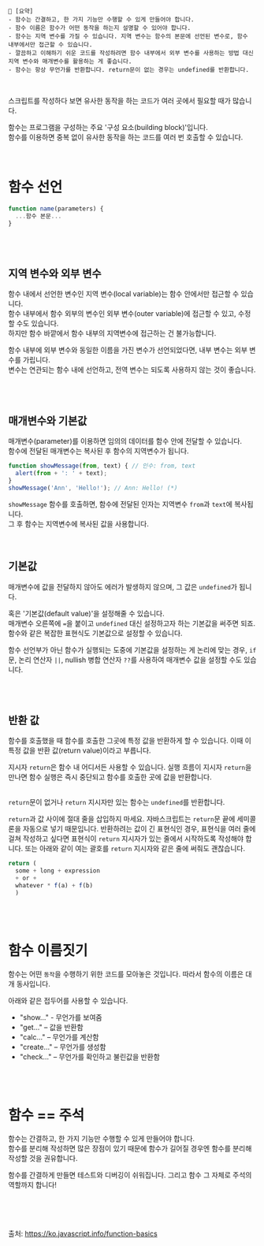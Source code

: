 ```
📍 [요약]
- 함수는 간결하고, 한 가지 기능만 수행할 수 있게 만들어야 합니다. 
- 함수 이름은 함수가 어떤 동작을 하는지 설명할 수 있어야 합니다. 
- 함수는 지역 변수를 가질 수 있습니다. 지역 변수는 함수의 본문에 선언된 변수로, 함수 내부에서만 접근할 수 있습니다.
- 깔끔하고 이해하기 쉬운 코드를 작성하려면 함수 내부에서 외부 변수를 사용하는 방법 대신 지역 변수와 매개변수를 활용하는 게 좋습니다.
- 함수는 항상 무언가를 반환합니다. return문이 없는 경우는 undefined를 반환합니다.
```
<br/>

스크립트를 작성하다 보면 유사한 동작을 하는 코드가 여러 곳에서 필요할 때가 많습니다.   

함수는 프로그램을 구성하는 주요 '구성 요소(building block)'입니다.   
함수를 이용하면 중복 없이 유사한 동작을 하는 코드를 여러 번 호출할 수 있습니다.

<br/>

# 함수 선언
```js
function name(parameters) {
  ...함수 본문...
}
```
<br/><br/>

## 지역 변수와 외부 변수
함수 내에서 선언한 변수인 지역 변수(local variable)는 함수 안에서만 접근할 수 있습니다.   
함수 내부에서 함수 외부의 변수인 외부 변수(outer variable)에 접근할 수 있고, 수정할 수도 있습니다.   
하지만 함수 바깥에서 함수 내부의 지역변수에 접근하는 건 불가능합니다.

함수 내부에 외부 변수와 동일한 이름을 가진 변수가 선언되었다면, 내부 변수는 외부 변수를 가립니다.   
변수는 연관되는 함수 내에 선언하고, 전역 변수는 되도록 사용하지 않는 것이 좋습니다. 

<br/><br/>


## 매개변수와 기본값
매개변수(parameter)를 이용하면 임의의 데이터를 함수 안에 전달할 수 있습니다.    
함수에 전달된 매개변수는 복사된 후 함수의 지역변수가 됩니다.   
```js
function showMessage(from, text) { // 인수: from, text
  alert(from + ': ' + text);
}
showMessage('Ann', 'Hello!'); // Ann: Hello! (*)
```
`showMessage` 함수를 호출하면, 함수에 전달된 인자는 지역변수 `from`과 `text`에 복사됩니다.   
그 후 함수는 지역변수에 복사된 값을 사용합니다.

<br/>

## 기본값
매개변수에 값을 전달하지 않아도 에러가 발생하지 않으며, 그 값은 `undefined`가 됩니다.

혹은 '기본값(default value)'을 설정해줄 수 있습니다.   
매개변수 오른쪽에 `=`을 붙이고 `undefined` 대신 설정하고자 하는 기본값을 써주면 되죠.  
함수와 같은 복잡한 표현식도 기본값으로 설정할 수 있습니다.

함수 선언부가 아닌 함수가 실행되는 도중에 기본값을 설정하는 게 논리에 맞는 경우,
`if`문, 논리 연산자 `||`, nullish 병합 연산자 `??`를 사용하여 매개변수 값을 설정할 수도 있습니다.

<br/><br/>

## 반환 값
함수를 호출했을 때 함수를 호출한 그곳에 특정 값을 반환하게 할 수 있습니다. 이때 이 특정 값을 반환 값(return value)이라고 부릅니다.   

지시자 `return`은 함수 내 어디서든 사용할 수 있습니다. 실행 흐름이 지시자 `return`을 만나면 함수 실행은 즉시 중단되고 함수를 호출한 곳에 값을 반환합니다.   
<br/>

`return`문이 없거나 `return` 지시자만 있는 함수는 `undefined`를 반환합니다.
<br/>


`return`과 값 사이에 절대 줄을 삽입하지 마세요. 자바스크립트는 `return`문 끝에 세미콜론을 자동으로 넣기 때문입니다.
반환하려는 값이 긴 표현식인 경우, 표현식을 여러 줄에 걸쳐 작성하고 싶다면 표현식이 `return` 지시자가 있는 줄에서 시작하도록 작성해야 합니다. 
또는 아래와 같이 여는 괄호를 `return` 지시자와 같은 줄에 써줘도 괜찮습니다.

```js
return (
  some + long + expression
  + or +
  whatever * f(a) + f(b)
  )
```

<br/><br/>

# 함수 이름짓기
함수는 어떤 `동작`을 수행하기 위한 코드를 모아놓은 것입니다. 따라서 함수의 이름은 대개 동사입니다.

아래와 같은 접두어를 사용할 수 있습니다.
- "show…" - 무언가를 보여줌
- "get…" – 값을 반환함
- "calc…" – 무언가를 계산함
- "create…" – 무언가를 생성함
- "check…" – 무언가를 확인하고 불린값을 반환함

<br/><br/>

# 함수 == 주석
함수는 간결하고, 한 가지 기능만 수행할 수 있게 만들어야 합니다.   
함수를 분리해 작성하면 많은 장점이 있기 때문에 함수가 길어질 경우엔 함수를 분리해 작성할 것을 권유합니다.

함수를 간결하게 만들면 테스트와 디버깅이 쉬워집니다. 그리고 함수 그 자체로 주석의 역할까지 합니다!

<br/><br/><br/>

출처: https://ko.javascript.info/function-basics
